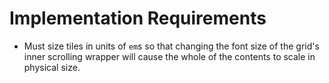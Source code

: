 
# Implementation Requirements

- Must size tiles in units of `em`s so that changing the font size of the grid's inner scrolling wrapper will cause the whole of the contents to scale in physical size.
